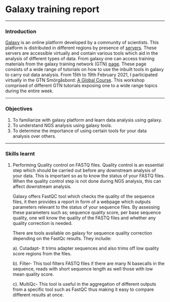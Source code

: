 # **Galaxy training report**

---
### **Introduction**

[Galaxy](https://galaxyproject.org/community/) is an online platform developed by a community of scientists. This platform is distributed in different regions by presence of [servers](https://galaxyproject.org/usegalaxy/). These servers are accessible virtually and contain various tools which aid in the analysis of different types of data. From galaxy one can access training materials from the galaxy training network (GTN) [page](https://training.galaxyproject.org/). These page consists  of a wide range of tutorials on how to use the inbuilt tools in galaxy to carry out data analysis. From 15th to 19th February 2021, I participated virtually in the GTN Smörgåsbord: [A Global Course](https://training.galaxyproject.org/training-material/smorgasbord.html). This workshop comprised of different GTN tutorials exposing one to a wide range topics during the entire week.

---

### **Objectives**
1. To familiarize with galaxy platform and learn data analysis using galaxy.
2. To understand NGS analysis using galaxy tools.
3. To determine the importance of using certain tools for your data analysis over others.

---

### **Skills learnt**

1. Performing Quality control on FASTQ files.
   Quality control is an essential step which should be carried out before any downstream analysis of your data. This is important so as to know the status of your FASTQ files. When the quality control step is not done during NGS analysis, this can affect downstream analysis.
   
   Galaxy offers FastQC tool which checks the quality of the sequence files, it then provides a report in form of a webpage which outputs parameters relevant to the status of your sequence files. By assessing these parameters such as; sequence quality score, per base sequence quality, one will know the quality of the FASTQ files and whether any quality correction is needed.
   
   There are tools available on galaxy for sequence quality correction depending on the FastQc results. They include:
   
   a). Cutadapt- It trims adapter sequences and also trims off low quality score regions from the files.
   
   b). Filter- This tool filters FASTQ files if there are many N basecalls in the sequence, reads with short sequence length as well those with low mean quality score.
   
   c). MultiQc- This tool is useful in the aggregation of different outputs from a specific tool such as FastQC thus making it easy to compare different results at once.


